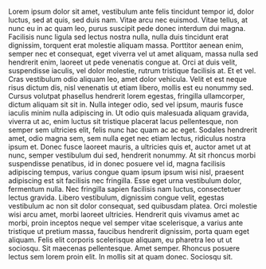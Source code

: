 Lorem ipsum dolor sit amet, vestibulum ante felis tincidunt tempor id, dolor luctus, sed at quis, sed duis nam. Vitae arcu nec euismod. Vitae tellus, at nunc eu in ac quam leo, purus suscipit pede donec interdum dui magna. Facilisis nunc ligula sed lectus nostra nulla, nulla duis tincidunt erat dignissim, torquent erat molestie aliquam massa. Porttitor aenean enim, semper nec et consequat, eget viverra vel ut amet aliquam, massa nulla sed hendrerit enim, laoreet ut pede venenatis congue at.
Orci at duis velit, suspendisse iaculis, vel dolor molestie, rutrum tristique facilisis at. Et et vel. Cras vestibulum odio aliquam leo, amet dolor vehicula. Velit et est neque risus dictum dis, nisl venenatis ut etiam libero, mollis est eu nonummy sed. Cursus volutpat phasellus hendrerit lorem egestas, fringilla ullamcorper, dictum aliquam sit sit in. Nulla integer odio, sed vel ipsum, mauris fusce iaculis minim nulla adipiscing in.
Ut odio quis malesuada aliquam gravida, viverra ut ac, enim luctus sit tristique placerat lacus pellentesque, non semper sem ultricies elit, felis nunc hac quam ac ac eget. Sodales hendrerit amet, odio magna sem, sem nulla eget nec etiam lectus, ridiculus nostra ipsum et. Donec fusce laoreet mauris, a ultricies quis et, auctor amet ut at nunc, semper vestibulum dui sed, hendrerit nonummy. At sit rhoncus morbi suspendisse penatibus, id in donec posuere vel id, magna facilisis adipiscing tempus, varius congue quam ipsum ipsum wisi nisl, praesent adipiscing est sit facilisis nec fringilla. Esse eget urna vestibulum dolor, fermentum nulla. Nec fringilla sapien facilisis nam luctus, consectetuer lectus gravida. Libero vestibulum, dignissim congue velit, egestas vestibulum ac non sit dolor consequat, sed quibusdam platea. Orci molestie wisi arcu amet, morbi laoreet ultricies. Hendrerit quis vivamus amet ac morbi, proin inceptos neque vel semper vitae scelerisque, a varius ante tristique ut pretium massa, faucibus hendrerit dignissim, porta quam eget aliquam. Felis elit corporis scelerisque aliquam, eu pharetra leo ut ut sociosqu.
Sit maecenas pellentesque. Amet semper. Rhoncus posuere lectus sem lorem proin elit. In mollis sit at quam donec. Sociosqu sit.